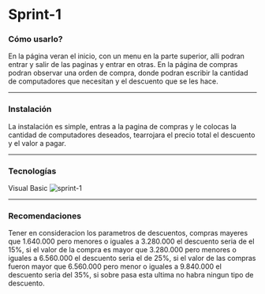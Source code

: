# Sprint-1

### Cómo usarlo?
En la página veran el inicio, con un menu en la parte superior, alli podran entrar y salir de las paginas y entrar en otras. En la página de compras podran observar una orden de compra, donde podran escribir la cantidad de computadores que necesitan y el descuento que se les hace.

***
### Instalación
La instalación es simple, entras a la pagina de compras y le colocas la cantidad de computadores deseados, tearrojara el precio total el descuento y el valor a pagar.


***
### Tecnologías
Visual Basic
![sprint-1](file:///C:/Users/geral/OneDrive/Im%C3%A1genes/Screenshots/Captura%20de%20pantalla%20(4).png)

***
### Recomendaciones
Tener en consideracion los parametros de descuentos, compras mayeres que 1.640.000 pero menores o iguales a 3.280.000 el descuento seria de el 15%, si el valor de la compra es mayor que 3.280.000 pero menores o iguales a 6.560.000 el descuento seria el de 25%, si el valor de las compras fueron mayor que 6.560.000 pero menor o iguales a 9.840.000 el descuento seria del 35%, si sobre pasa esta ultima no habra ningun tipo de descuento.

